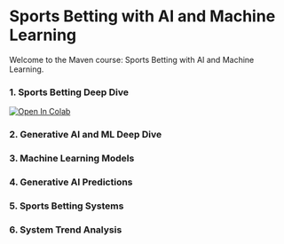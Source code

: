 # Sports Betting with AI and Machine Learning

Welcome to the Maven course: Sports Betting with AI and Machine Learning.

### 1. Sports Betting Deep Dive

[![Open In Colab](https://colab.research.google.com/assets/colab-badge.svg)](https://colab.research.google.com/github/ScottfreeLLC/sports-betting-ai/blob/main/1%2Dsports%2Dbetting%2Ddeep%2Ddive/betting-concepts.ipynb)


### 2. Generative AI and ML Deep Dive

### 3. Machine Learning Models

### 4. Generative AI Predictions

### 5. Sports Betting Systems

### 6. System Trend Analysis